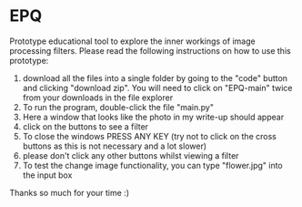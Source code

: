 # EPQ
Prototype educational tool to explore the inner workings of image processing filters.
Please read the following instructions on how to use this prototype:
1. download all the files into a single folder by going to the "code" button and clicking "download zip". You will need to click on "EPQ-main" twice from your downloads in the file explorer
2. To run the program, double-click the file "main.py"
3. Here a window that looks like the photo in my write-up should appear
4. click on the buttons to see a filter
5. To close the windows PRESS ANY KEY (try not to click on the cross buttons as this is not necessary and a lot slower)
6. please don't click any other buttons whilst viewing a filter
7. To test the change image functionality, you can type "flower.jpg" into the input box

Thanks so much for your time :)
